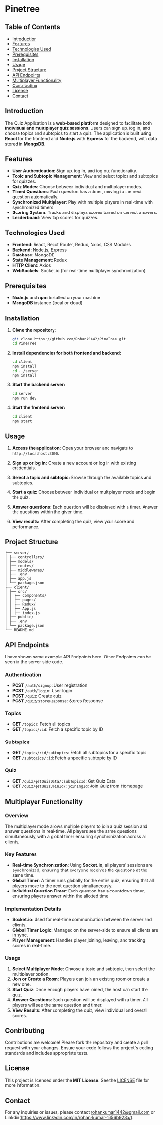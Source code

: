 # Pinetree

## Table of Contents
- [Introduction](#introduction)
- [Features](#features)
- [Technologies Used](#technologies-used)
- [Prerequisites](#prerequisites)
- [Installation](#installation)
- [Usage](#usage)
- [Project Structure](#project-structure)
- [API Endpoints](#api-endpoints)
- [Multiplayer Functionality](#multiplayer-functionality)
- [Contributing](#contributing)
- [License](#license)
- [Contact](#contact)

## Introduction
The Quiz Application is a **web-based platform** designed to facilitate both **individual and multiplayer quiz sessions**. Users can sign up, log in, and choose topics and subtopics to start a quiz. The application is built using **React** for the frontend and **Node.js** with **Express** for the backend, with data stored in **MongoDB**.

## Features
- **User Authentication**: Sign up, log in, and log out functionality.
- **Topic and Subtopic Management**: View and select topics and subtopics for quizzes.
- **Quiz Modes**: Choose between individual and multiplayer modes.
- **Timed Questions**: Each question has a timer, moving to the next question automatically.
- **Synchronized Multiplayer**: Play with multiple players in real-time with synchronized timers.
- **Scoring System**: Tracks and displays scores based on correct answers.
- **Leaderboard**: View top scores for quizzes.

## Technologies Used
- **Frontend**: React, React Router, Redux, Axios, CSS Modules
- **Backend**: Node.js, Express
- **Database**: MongoDB
- **State Management**: Redux
- **HTTP Client**: Axios
- **WebSockets**: Socket.io (for real-time multiplayer synchronization)

## Prerequisites
- **Node.js** and **npm** installed on your machine
- **MongoDB** instance (local or cloud)

## Installation
1. **Clone the repository:**
    ```bash
    git clone https://github.com/Rohank1442/PineTree.git
    cd PineTree
    ```

2. **Install dependencies for both frontend and backend:**
    ```bash
    cd client
    npm install
    cd ../server
    npm install
    ```

3. **Start the backend server:**
    ```bash
    cd server
    npm run dev
    ```

4. **Start the frontend server:**
    ```bash
    cd client
    npm start
    ```

## Usage
1. **Access the application:**
    Open your browser and navigate to `http://localhost:3000`.

2. **Sign up or log in:**
    Create a new account or log in with existing credentials.

3. **Select a topic and subtopic:**
    Browse through the available topics and subtopics.

4. **Start a quiz:**
    Choose between individual or multiplayer mode and begin the quiz.

5. **Answer questions:**
    Each question will be displayed with a timer. Answer the questions within the given time.

6. **View results:**
    After completing the quiz, view your score and performance.

## Project Structure

```PineTree/
├── server/
│ ├── controllers/
│ ├── models/
│ ├── routes/
│ ├── middlewares/
│ ├── .env
│ ├── app.js
│ └── package.json
├── client/
│ ├── src/
│ │ ├── components/
│ │ ├── pages/
│ │ ├── Redux/
│ │ ├── App.js
│ │ ├── index.js
│ ├── public/
│ ├── .env
│ └── package.json
└── README.md
```

## API Endpoints
I have shown some example API Endpoints here. Other Endpoints can be seen in the server side code.
### Authentication
- **POST** `/auth/signup`: User registration
- **POST** `/auth/login`: User login
- **POST** `/quiz`: Create quiz
- **POST** `/quiz/storeResponse`: Stores Response 

### Topics
- **GET** `/topics`: Fetch all topics
- **GET** `/topics/:id`: Fetch a specific topic by ID

### Subtopics
- **GET** `/topics/:id/subtopics`: Fetch all subtopics for a specific topic
- **GET** `/subtopics/:id`: Fetch a specific subtopic by ID

### Quiz
- **GET** `/quiz/getQuizData/:subTopicId`: Get Quiz Data
- **GET** `/quiz/getQuizJoinId/:joiningId`: Join Quiz from Homepage

## Multiplayer Functionality
### Overview
The multiplayer mode allows multiple players to join a quiz session and answer questions in real-time. 
All players see the same questions simultaneously, with a global timer ensuring synchronization across all clients.

### Key Features
- **Real-time Synchronization**: Using **Socket.io**, all players' sessions are synchronized, ensuring that everyone receives the questions at the same time.
- **Global Timer**: A timer runs globally for the entire quiz, ensuring that all players move to the next question simultaneously.
- **Individual Question Timer**: Each question has a countdown timer, ensuring players answer within the allotted time.

### Implementation Details
- **Socket.io**: Used for real-time communication between the server and clients.
- **Global Timer Logic**: Managed on the server-side to ensure all clients are in sync.
- **Player Management**: Handles player joining, leaving, and tracking scores in real-time.

### Usage
1. **Select Multiplayer Mode**: Choose a topic and subtopic, then select the multiplayer option.
2. **Join or Create a Room**: Players can join an existing room or create a new one.
3. **Start Quiz**: Once enough players have joined, the host can start the quiz.
4. **Answer Questions**: Each question will be displayed with a timer. All players will see the same question and timer.
5. **View Results**: After completing the quiz, view individual and overall scores.

## Contributing
Contributions are welcome! Please fork the repository and create a pull request with your changes. Ensure your code follows the project's coding standards and includes appropriate tests.

## License
This project is licensed under the **MIT License**. See the [LICENSE](LICENSE) file for more information.

## Contact
For any inquiries or issues, please contact [rohankumar1442@gmail.com](mailto:rohankumar1442@gmail.com) or Linkdin(https://www.linkedin.com/in/rohan-kumar-1656b923b/).
